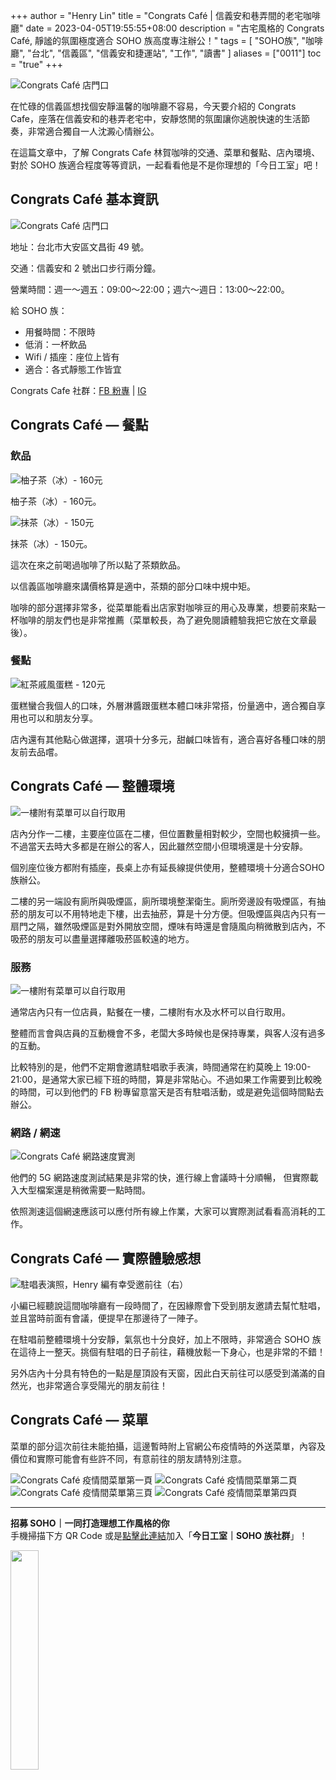 +++
author = "Henry Lin"
title = "Congrats Café | 信義安和巷弄間的老宅咖啡廳"
date = 2023-04-05T19:55:55+08:00
description = "古宅風格的 Congrats Café, 靜謐的氛圍極度適合 SOHO 族高度專注辦公！"
tags = [
    "SOHO族",
    "咖啡廳",
    "台北",
    "信義區",
    "信義安和捷運站",
    "工作",
    "讀書"
]
aliases = ["0011"]
toc = "true"
+++

<img src="1.jpg" alt="Congrats Café 店門口" lazyload />

在忙碌的信義區想找個安靜溫馨的咖啡廳不容易，今天要介紹的 Congrats Cafe，座落在信義安和的巷弄老宅中，安靜悠閒的氛圍讓你逃脫快速的生活節奏，非常適合獨自一人沈澱心情辦公。

在這篇文章中，了解 Congrats Cafe 林賀咖啡的交通、菜單和餐點、店內環境、對於 SOHO 族適合程度等等資訊，一起看看他是不是你理想的「今日工室」吧！

## Congrats Café 基本資訊

<img src="2.jpg" alt="Congrats Café 店門口" lazyload />

地址：台北市大安區文昌街 49 號。

交通：信義安和 2 號出口步行兩分鐘。

營業時間：週一～週五：09:00～22:00；週六～週日：13:00～22:00。

給 SOHO 族：
- 用餐時間：不限時
- 低消：一杯飲品
- Wifi / 插座：座位上皆有
- 適合：各式靜態工作皆宜

Congrats Cafe 社群：[FB 粉專](https://www.facebook.com/congratscafe.tw/?locale=zh_TW) | [IG](https://www.instagram.com/congratscafe/)

## Congrats Café — 餐點

### 飲品

<img src="3.jpg" alt="柚子茶（冰）- 160元" lazyload />

柚子茶（冰）- 160元。

<img src="4.jpg" alt="抹茶（冰）- 150元" lazyload />

抹茶（冰）- 150元。

這次在來之前喝過咖啡了所以點了茶類飲品。

以信義區咖啡廳來講價格算是適中，茶類的部分口味中規中矩。

咖啡的部分選擇非常多，從菜單能看出店家對咖啡豆的用心及專業，想要前來點一杯咖啡的朋友們也是非常推薦（菜單較長，為了避免閱讀體驗我把它放在文章最後）。

### 餐點

<img src="5.jpg" alt="紅茶戚風蛋糕 - 120元" lazyload />

蛋糕蠻合我個人的口味，外層淋醬跟蛋糕本體口味非常搭，份量適中，適合獨自享用也可以和朋友分享。

店內還有其他點心做選擇，選項十分多元，甜鹹口味皆有，適合喜好各種口味的朋友前去品嚐。

## Congrats Café — 整體環境

<img src="6.jpg" alt="一樓附有菜單可以自行取用" lazyload />

店內分作一二樓，主要座位區在二樓，但位置數量相對較少，空間也較擁擠一些。不過當天去時大多都是在辦公的客人，因此雖然空間小但環境還是十分安靜。

個別座位後方都附有插座，長桌上亦有延長線提供使用，整體環境十分適合SOHO族辦公。

二樓的另一端設有廁所與吸煙區，廁所環境整潔衛生。廁所旁邊設有吸煙區，有抽菸的朋友可以不用特地走下樓，出去抽菸，算是十分方便。但吸煙區與店內只有一扇門之隔，雖然吸煙區是對外開放空間，煙味有時還是會隨風向稍微散到店內，不吸菸的朋友可以盡量選擇離吸菸區較遠的地方。

### 服務

<img src="7.jpg" alt="一樓附有菜單可以自行取用" lazyload />

通常店內只有一位店員，點餐在一樓，二樓附有水及水杯可以自行取用。

整體而言會與店員的互動機會不多，老闆大多時候也是保持專業，與客人沒有過多的互動。

比較特別的是，他們不定期會邀請駐唱歌手表演，時間通常在約莫晚上 19:00-21:00，是通常大家已經下班的時間，算是非常貼心。不過如果工作需要到比較晚的時間，可以到他們的 FB 粉專留意當天是否有駐唱活動，或是避免這個時間點去辦公。

### 網路 / 網速

<img src="8.png" alt="Congrats Café 網路速度實測" lazyload />

他們的 5G 網路速度測試結果是非常的快，進行線上會議時十分順暢，
但實際載入大型檔案還是稍微需要一點時間。

依照測速這個網速應該可以應付所有線上作業，大家可以實際測試看看高消耗的工作。

## Congrats Café — 實際體驗感想

<img src="9.jpg" alt="駐唱表演照，Henry 編有幸受邀前往（右）" lazyload />

小編已經聽說這間咖啡廳有一段時間了，在因緣際會下受到朋友邀請去幫忙駐唱，並且當時前面有會議，便提早在那邊待了一陣子。

在駐唱前整體環境十分安靜，氣氛也十分良好，加上不限時，非常適合 SOHO 族在這待上一整天。挑個有駐唱的日子前往，藉機放鬆一下身心，也是非常的不錯！

另外店內十分具有特色的一點是屋頂設有天窗，因此白天前往可以感受到滿滿的自然光，也非常適合享受陽光的朋友前往！

## Congrats Café — 菜單

菜單的部分這次前往未能拍攝，這邊暫時附上官網公布疫情時的外送菜單，內容及價位和實際可能會有些許不同，有意前往的朋友請特別注意。

<img src="10.jpg" alt="Congrats Café 疫情間菜單第一頁" lazyload />

<img src="11.jpg" alt="Congrats Café 疫情間菜單第二頁" lazyload />

<img src="12.jpg" alt="Congrats Café 疫情間菜單第三頁" lazyload />

<img src="13.jpg" alt="Congrats Café 疫情間菜單第四頁" lazyload />

---

**招募 SOHO｜一同打造理想工作風格的你**\
手機掃描下方 QR Code 或是[點擊此連結](https://line.me/ti/g2/p81-vzP_GOANlifYsaK9fzFkCfunayNiXmCiWQ?utm_source=invitation&utm_medium=link_copy&utm_campaign=default)加入「**今日工室｜SOHO 族社群**」！

<img src="line.png" width="30%" >